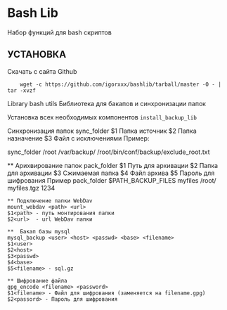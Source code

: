 Bash Lib
=========================


Набор функций для bash скриптов


УСТАНОВКА
------------
Скачать с сайта Github
```shell
    wget -c https://github.com/igorxxx/bashlib/tarball/master -O - | tar -xvzf
```

Library bash utils
Библиотека для бакапов и синхронизации папок

Установка всех необходимых компонентов 
 `install_backup_lib`

 Синхронизация папок
sync_folder <source> <destination> <exclude file>
$1<source> Папка источник
$2<destination> Папка назначение
$3<exclude file> Файл с исключениями
Пример:


  sync_folder /root /var/backup/ /root/bin/conf/backup/exclude_root.txt 



   ** Арихвирование папок
   pack_folder <source> <folder> <tar arhive> <password>
   $1<source>		Путь для архивации
   $2<folder>          Папка для архивации
   $3<folder>		Сжимаемая папка
   $4<tar arhive>	Файл архива
   $5<password>	Пароль для шифрования
   Пример
   pack_folder $PATH_BACKUP_FILES myfiles  /root/ myfiles.tgz 1234

    ** Подключение папки WebDav
    mount_webdav <path> <url>
    $1<path> - путь монтирования папки
    $2<url>  - url WebDav папки

    **  Бакап базы mysql
    mysql_backup <user> <host> <passwd> <base> <filename> 
    $1<user>
    $2<host>
    $3<passwd>
    $4<base>
    $5<filename> - sql.gz

    ** Шифрование файла
    gpg_encode <filename> <password>
    $1<filename> - Файл для шифрования (заменяется на filename.gpg)
    $2<passord> - Пароль для шифрования
